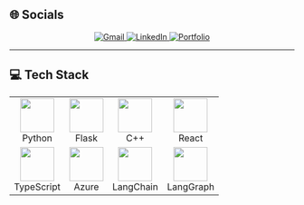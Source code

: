 <!-- Visitor Badge -->
<!-- ![Visitor Badge](https://visitor-badge.laobi.icu/badge?page_id=Hungpm267.Hungpm267) -->

<!-- Header with Typing SVG -->
<!--
<h1 align="center">
    <img src="https://readme-typing-svg.herokuapp.com?font=Arial+&duration=3000&pause=650&background=DFFCFF00&center=true&multiline=true&repeat=false&width=700&height=80&lines=Hello+%5E%5E;Happy+for+your+visitation!;I'm+Ales+Pham.+Student+from+University+of+Information+Technology" alt="Typing SVG" />
</h1>
-->


## 🌐 Socials
<div align="center">
    <a href="mailto:Hungpm267@gmail.com">
        <img src="https://img.shields.io/badge/Gmail-333333?style=for-the-badge&logo=gmail&logoColor=red" alt="Gmail" />
    </a>
    <a href="https://www.linkedin.com/in/hungpm267/" target="_blank">
        <img src="https://img.shields.io/badge/LinkedIn-0077B5?style=for-the-badge&logo=linkedin&logoColor=white" alt="LinkedIn" />
    </a>
    <a href="https://hungpm267.github.io/Ales_Pham/#" target="_blank">
        <img src="https://img.shields.io/badge/Portfolio-FF5722?style=for-the-badge&logo=todoist&logoColor=white" alt="Portfolio" />
    </a>
</div>


---

## 💻 Tech Stack
<table>
  <tr>
    <td align="center"><img src="https://cdn.jsdelivr.net/gh/devicons/devicon/icons/python/python-original.svg" width="60"/><br>Python</td>
    <td align="center"><img src="https://cdn.jsdelivr.net/gh/devicons/devicon/icons/flask/flask-original.svg" width="60"/><br>Flask</td>
    <td align="center"><img src="https://isocpp.org/assets/images/cpp_logo.png" width="60"/><br>C++</td>
    <td align="center"><img src="https://cdn.jsdelivr.net/gh/devicons/devicon/icons/react/react-original.svg" width="60"/><br>React</td>
  </tr>
  <tr>
    <td align="center"><img src="https://cdn.jsdelivr.net/gh/devicons/devicon/icons/typescript/typescript-original.svg" width="60"/><br>TypeScript</td>
    <td align="center"><img src="https://cdn.jsdelivr.net/gh/devicons/devicon/icons/azure/azure-original.svg" width="60"/><br>Azure</td>
    <td align="center"><img src="https://seeklogo.com/images/L/langchain-logo-6B97C4B1B1-seeklogo.com.png" width="60"/><br>LangChain</td>
    <td align="center"><img src="https://raw.githubusercontent.com/langchain-ai/langgraph/main/docs/static/img/logo.svg" width="60"/><br>LangGraph</td>
  </tr>
</table>



<!--
## 📺 Latest YouTube Videos
<div>
    <a href="https://youtu.be/Qxk12D07oRA?si=ThP0KDZwZCCerD8N">
        <img src="./hình ảnh/dsa.png" alt="Thuật toán Dijkstra" width="250" />
    </a>
    <a href="https://youtu.be/A9MKXKRtL_M?si=Sn_FrTwUCABizL9b">
        <img src="./hình ảnh/gom chụm.png" alt="Thuật toán gom cụm K-Mean" width="250" />
    </a>
    <a href="https://youtu.be/cYGOwqLYO7E?si=b13V65NyC5E01C_t">
        <img src="./hình ảnh/SSIS video.png" alt="Quá Trình SSIS xây dựng DatawareHouse" width="250" />
    </a>
   <a href="https://youtu.be/3wUCPwyJahM?si=z6YfyUzbCUwNZray">
        <img src="./hình ảnh/image.png" alt="Thực hiện ETL trên Azure" width="250" />
    </a>
</div>

<!-- Subscribe Button -->
<!--
<div style="margin-top: 20px;" align = "center">
  <a href="https://www.youtube.com/@hungmanh2607" target="_blank" style="text-decoration: none;">
    <img src="https://custom-icon-badges.demolab.com/badge/-Subscribe%20For%20More-red?style=for-the-badge&logo=video&logoColor=white" alt="Subscribe For More" />
  </a>
</div>
-->
<!--

<div align="center">
  <h2>🐍 My Contributions 🐍</h2>
  <br>
  <img alt="snake eating my contributions" src="https://raw.githubusercontent.com/buubuu203/buubuu203/output/github-contribution-grid-snake.svg" />
  <br/><br/><br/>
</div>

---

<h3 align="center">
    <img src="https://readme-typing-svg.herokuapp.com/?font=Righteous&size=25&center=true&vCenter=true&width=500&height=70&duration=4000&lines=Thanks+for+visiting!+✌️;+Shoot+me+a+message+on+Linkedin!;I'm+always+down+to+collab+:)" alt="Thanks for visiting" />
</h3>
-->
